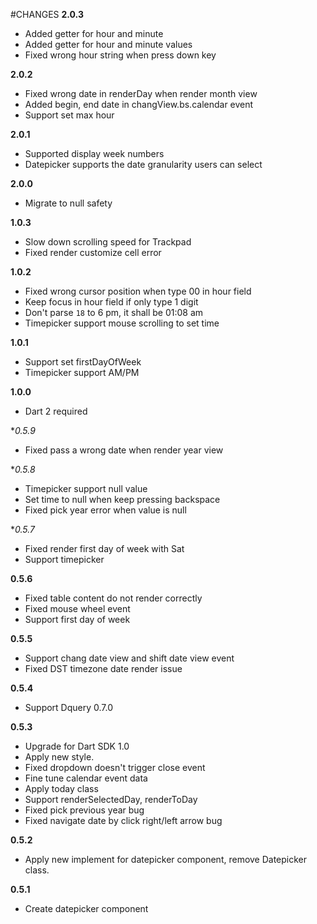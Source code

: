 #CHANGES
**2.0.3**
* Added getter for hour and minute
* Added getter for hour and minute values
* Fixed wrong hour string when press down key

**2.0.2**
* Fixed wrong date in renderDay when render month view
* Added begin, end date in changView.bs.calendar event
* Support set max hour

**2.0.1**
* Supported display week numbers
* Datepicker supports the date granularity users can select

**2.0.0**
* Migrate to null safety

**1.0.3**
* Slow down scrolling speed for Trackpad
* Fixed render customize cell error

**1.0.2**
* Fixed wrong cursor position when type 00 in hour field
* Keep focus in hour field if only type 1 digit
* Don't parse `18` to 6 pm, it shall be 01:08 am
* Timepicker support mouse scrolling to set time

**1.0.1**
* Support set firstDayOfWeek
* Timepicker support AM/PM

**1.0.0**
* Dart 2 required

**0.5.9*
* Fixed pass a wrong date when render year view

**0.5.8*
* Timepicker support null value
* Set time to null when keep pressing backspace
* Fixed pick year error when value is null

**0.5.7*
* Fixed render first day of week with Sat
* Support timepicker

**0.5.6**
* Fixed table content do not render correctly
* Fixed mouse wheel event
* Support first day of week 

**0.5.5**
* Support chang date view and shift date view event
* Fixed DST timezone date render issue

**0.5.4**
* Support Dquery 0.7.0

**0.5.3**

* Upgrade for Dart SDK 1.0
* Apply new style.
* Fixed dropdown doesn't trigger close event
* Fine tune calendar event data
* Apply today class
* Support renderSelectedDay, renderToDay
* Fixed pick previous year bug
* Fixed navigate date by click right/left arrow bug

**0.5.2**

* Apply new implement for datepicker component, remove Datepicker class.

**0.5.1**

* Create datepicker component
